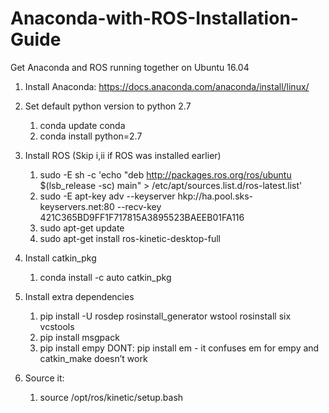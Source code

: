 # Anaconda-with-ROS-Installation-Guide
Get Anaconda and ROS running together on Ubuntu 16.04

1. Install Anaconda: https://docs.anaconda.com/anaconda/install/linux/

1. Set default python version to python 2.7
   1. conda update conda
   1. conda install python=2.7

1. Install ROS
   (Skip i,ii if ROS was installed earlier)
   1. sudo -E sh -c 'echo "deb http://packages.ros.org/ros/ubuntu $(lsb_release -sc) main" > /etc/apt/sources.list.d/ros-latest.list'
   1. sudo -E apt-key adv --keyserver hkp://ha.pool.sks-keyservers.net:80 --recv-key 421C365BD9FF1F717815A3895523BAEEB01FA116
   1. sudo apt-get update
   1. sudo apt-get install ros-kinetic-desktop-full

1. Install catkin_pkg
   1. conda install -c auto catkin_pkg 

1. Install extra dependencies
   1. pip install -U rosdep rosinstall_generator wstool rosinstall six vcstools
   1. pip install msgpack
   1. pip install empy
   DONT: pip install em - it confuses em for empy and catkin_make doesn’t work

1. Source it:
   1. source /opt/ros/kinetic/setup.bash
